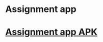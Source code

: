 # Assignment app
 # [Assignment app APK](https://drive.google.com/file/d/146CzTkmJosqATdcig0Al-6WMbbTU2Kf1/view?usp=sharing)
